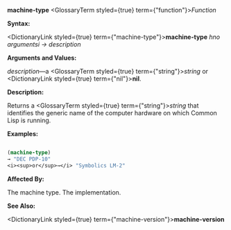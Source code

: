 **machine-type** <GlossaryTerm styled={true} term={"function"}><i>Function</i></GlossaryTerm> 



**Syntax:** 



<DictionaryLink styled={true} term={"machine-type"}><b>machine-type</b></DictionaryLink> *hno argumentsi → description* 



**Arguments and Values:** 



*description*—a <GlossaryTerm styled={true} term={"string"}><i>string</i></GlossaryTerm> or <DictionaryLink styled={true} term={"nil"}><b>nil</b></DictionaryLink>. 



**Description:** 



Returns a <GlossaryTerm styled={true} term={"string"}><i>string</i></GlossaryTerm> that identifies the generic name of the computer hardware on which Common Lisp is running. 



**Examples:**
```lisp

(machine-type) 
→ "DEC PDP-10" 
<i><sup>or</sup>→</i> "Symbolics LM-2" 

```
**Affected By:** 



The machine type. The implementation. 



**See Also:** 



<DictionaryLink styled={true} term={"machine-version"}><b>machine-version</b></DictionaryLink> 




